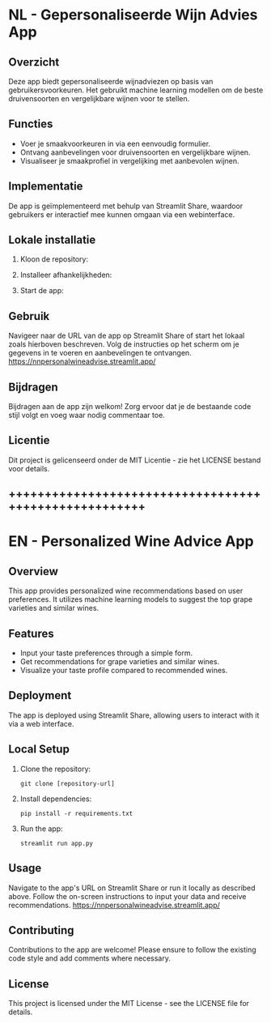 # NL - Gepersonaliseerde Wijn Advies App

## Overzicht
Deze app biedt gepersonaliseerde wijnadviezen op basis van gebruikersvoorkeuren. Het gebruikt machine learning modellen om de beste druivensoorten en vergelijkbare wijnen voor te stellen.

## Functies
- Voer je smaakvoorkeuren in via een eenvoudig formulier.
- Ontvang aanbevelingen voor druivensoorten en vergelijkbare wijnen.
- Visualiseer je smaakprofiel in vergelijking met aanbevolen wijnen.

## Implementatie
De app is geïmplementeerd met behulp van Streamlit Share, waardoor gebruikers er interactief mee kunnen omgaan via een webinterface.

## Lokale installatie
1. Kloon de repository:

2. Installeer afhankelijkheden:

3. Start de app:

## Gebruik
Navigeer naar de URL van de app op Streamlit Share of start het lokaal zoals hierboven beschreven. Volg de instructies op het scherm om je gegevens in te voeren en aanbevelingen te ontvangen.
https://nnpersonalwineadvise.streamlit.app/

## Bijdragen
Bijdragen aan de app zijn welkom! Zorg ervoor dat je de bestaande code stijl volgt en voeg waar nodig commentaar toe.

## Licentie
Dit project is gelicenseerd onder de MIT Licentie - zie het LICENSE bestand voor details.

## ++++++++++++++++++++++++++++++++++++++++++++++++++++++ ##

# EN - Personalized Wine Advice App

## Overview
This app provides personalized wine recommendations based on user preferences. It utilizes machine learning models to suggest the top grape varieties and similar wines.

## Features
- Input your taste preferences through a simple form.
- Get recommendations for grape varieties and similar wines.
- Visualize your taste profile compared to recommended wines.

## Deployment
The app is deployed using Streamlit Share, allowing users to interact with it via a web interface.

## Local Setup
1. Clone the repository:
   ```
   git clone [repository-url]
   ```
2. Install dependencies:
   ```
   pip install -r requirements.txt
   ```
3. Run the app:
   ```
   streamlit run app.py
   ```

## Usage
Navigate to the app's URL on Streamlit Share or run it locally as described above. Follow the on-screen instructions to input your data and receive recommendations.
https://nnpersonalwineadvise.streamlit.app/

## Contributing
Contributions to the app are welcome! Please ensure to follow the existing code style and add comments where necessary.

## License
This project is licensed under the MIT License - see the LICENSE file for details.
